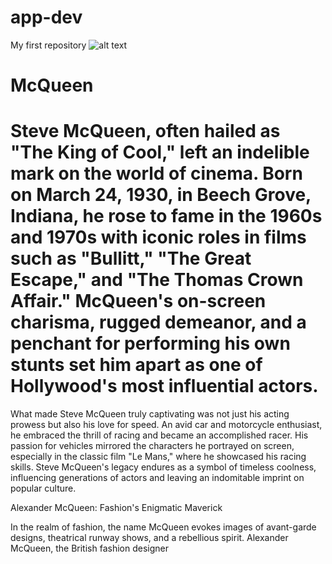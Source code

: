 # app-dev
My first repository
![alt text](image.jpg)


# McQueen
# Steve McQueen, often hailed as "The King of Cool," left an indelible mark on the world of cinema. Born on March 24, 1930, in Beech Grove, Indiana, he rose to fame in the 1960s and 1970s with iconic roles in films such as "Bullitt," "The Great Escape," and "The Thomas Crown Affair." McQueen's on-screen charisma, rugged demeanor, and a penchant for performing his own stunts set him apart as one of Hollywood's most influential actors.

What made Steve McQueen truly captivating was not just his acting prowess but also his love for speed. An avid car and motorcycle enthusiast, he embraced the thrill of racing and became an accomplished racer. His passion for vehicles mirrored the characters he portrayed on screen, especially in the classic film "Le Mans," where he showcased his racing skills. Steve McQueen's legacy endures as a symbol of timeless coolness, influencing generations of actors and leaving an indomitable imprint on popular culture.

Alexander McQueen: Fashion's Enigmatic Maverick

In the realm of fashion, the name McQueen evokes images of avant-garde designs, theatrical runway shows, and a rebellious spirit. Alexander McQueen, the British fashion designer
